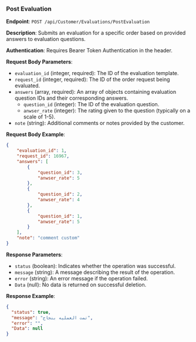 ### Post Evaluation

**Endpoint**: `POST /api/Customer/Evaluations/PostEvaluation`

**Description**: Submits an evaluation for a specific order based on provided answers to evaluation questions.

**Authentication**: Requires Bearer Token Authentication in the header.

**Request Body Parameters**:
- `evaluation_id` (integer, required): The ID of the evaluation template.
- `request_id` (integer, required): The ID of the order request being evaluated.
- `answers` (array, required): An array of objects containing evaluation question IDs and their corresponding answers.
  - `question_id` (integer): The ID of the evaluation question.
  - `anwser_rate` (integer): The rating given to the question (typically on a scale of 1-5).
- `note` (string): Additional comments or notes provided by the customer.

**Request Body Example**:
```json
{
    "evaluation_id": 1,
    "request_id": 16967,
    "answers": [
        {
            "question_id": 3,
            "anwser_rate": 5
        },
        {
            "question_id": 2,
            "anwser_rate": 4
        },
        {
            "question_id": 1,
            "anwser_rate": 5
        }
    ],
    "note": "comment custom"
}
```

**Response Parameters**:
- `status` (boolean): Indicates whether the operation was successful.
- `message` (string): A message describing the result of the operation.
- `error` (string): An error message if the operation failed.
- `Data` (null): No data is returned on successful deletion.

**Response Example**:
```json
{
  "status": true,
  "message": "تمت العمليه بنجاح",
  "error": "",
  "Data": null
}
```